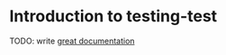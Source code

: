 # Introduction to testing-test

TODO: write [great documentation](http://jacobian.org/writing/what-to-write/)
